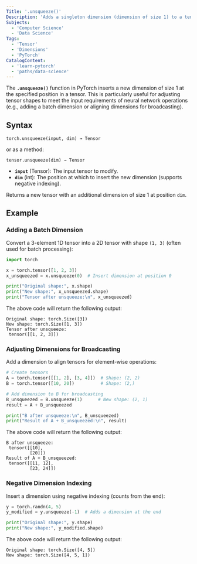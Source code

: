 ```yaml
---
Title: '.unsqueeze()'  
Description: 'Adds a singleton dimension (dimension of size 1) to a tensor at the specified position, altering its shape without changing the data.'  
Subjects:  
  - 'Computer Science'  
  - 'Data Science'  
Tags:  
  - 'Tensor'  
  - 'Dimensions'  
  - 'PyTorch'  
CatalogContent:  
  - 'learn-pytorch'
  - 'paths/data-science'
---
```


The **`.unsqueeze()`** function in PyTorch inserts a new dimension of size 1 at the specified position in a tensor. This is particularly useful for adjusting tensor shapes to meet the input requirements of neural network operations (e.g., adding a batch dimension or aligning dimensions for broadcasting).

## Syntax

```pseudo
torch.unsqueeze(input, dim) → Tensor
```

or as a method:

```pseudo
tensor.unsqueeze(dim) → Tensor
```

- **`input`** (Tensor): The input tensor to modify.  
- **`dim`** (int): The position at which to insert the new dimension (supports negative indexing).  

Returns a new tensor with an additional dimension of size 1 at position `dim`.

## Example

### Adding a Batch Dimension

Convert a 3-element 1D tensor into a 2D tensor with shape `(1, 3)` (often used for batch processing):  

```python
import torch

x = torch.tensor([1, 2, 3])
x_unsqueezed = x.unsqueeze(0)  # Insert dimension at position 0

print("Original shape:", x.shape)
print("New shape:", x_unsqueezed.shape)
print("Tensor after unsqueeze:\n", x_unsqueezed)
```

The above code will return the following output:

```shell
Original shape: torch.Size([3])
New shape: torch.Size([1, 3])
Tensor after unsqueeze:
 tensor([[1, 2, 3]])
```

### Adjusting Dimensions for Broadcasting

Add a dimension to align tensors for element-wise operations:  

```python
# Create tensors
A = torch.tensor([[1, 2], [3, 4]])  # Shape: (2, 2)
B = torch.tensor([10, 20])          # Shape: (2,)

# Add dimension to B for broadcasting
B_unsqueezed = B.unsqueeze(1)      # New shape: (2, 1)
result = A + B_unsqueezed

print("B after unsqueeze:\n", B_unsqueezed)
print("Result of A + B_unsqueezed:\n", result)
```

The above code will return the following output:

```shell
B after unsqueeze:
 tensor([[10],
         [20]])
Result of A + B_unsqueezed:
 tensor([[11, 12],
         [23, 24]])
```

### Negative Dimension Indexing  

Insert a dimension using negative indexing (counts from the end):  

```python
y = torch.randn(4, 5)
y_modified = y.unsqueeze(-1)  # Adds a dimension at the end

print("Original shape:", y.shape)
print("New shape:", y_modified.shape)
```

The above code will return the following output:

```shell
Original shape: torch.Size([4, 5])
New shape: torch.Size([4, 5, 1])
```
